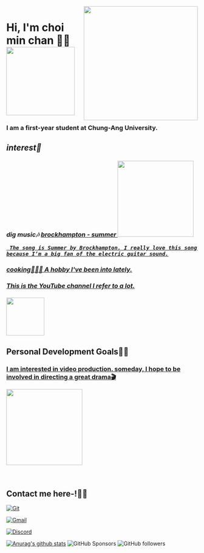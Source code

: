 <img align="right" src="https://www.cau.ac.kr/cau/img/about/ui1_a_1.png" width="300"/> 

<h1> Hi, I'm choi min chan 🙋🏻<img src="https://external-preview.redd.it/b3nJgB6P89t7Zdj0CiGdcn4v9MSC8RyPInxynuF26Ew.jpg?auto=webp&s=8211fa47b30c570dd7ab8a238989af87d6dd8893" height="180"></h1>
<h3>
  I am a first-year student at Chung-Ang University.
</h3>
<p>
  <em>
    <h2>
      interest🧐
    </h2>
   <h3>
    dig music🎶
      <a href="https://www.youtube.com/watch?v=p38xW-IjvOc">
       brockhampton - summer  <img src="https://i1.sndcdn.com/artworks-000306241173-oeq6eq-t500x500.jpg" height="200px" />
  
     The song is Summer by Brockhampton. I really love this song because I’m a big fan of the electric guitar sound.
  </h3>
 </em>
<em>
<h3>

 cooking🧑🏻‍🍳
 <a href="https://www.youtube.com/@notorious_foodie">
A hobby I've been into lately.
<h4>
  This is the YouTube channel I refer to a lot.
</h4>
 

<img src="https://yt3.googleusercontent.com/ytc/AIdro_mjPOB8h-cMEZq3ctWbl3AHfCcNiO_vgr5Gym-NJAlDXJ4=s900-c-k-c0x00ffffff-no-rj" height="100px"/> </a>
</h3>
</em>
</em>
</p>

<h2>
  Personal Development Goals✌🏻
</h2>
<h3>
  <a href="https://www.youtube.com/watch?v=F8bsJsGXYq0">
  I am interested in video production. someday, I hope to be involved in directing a great drama🎬
    
    
  <img src="https://i.namu.wiki/i/OtTlXKB2dywodvTELRkJ147Ox5QE3Um9WzCB6gU07QxIwGMfeoBUA_YNxieUFaA1A7cc_rVvvbpePeB1yH6dOg.webp" height="200px"/> </a>
</h3>
<br />
<h2> Contact me here-!🤙🏻 </h2>
 
[![Git](https://img.shields.io/badge/-Git-F05032?style=for-the-badge&logo=git&logoColor=ffffff)](https://github.com/chan107)

[![Gmail](https://img.shields.io/badge/Gmail-red?style=for-the-badge&logo=gmail&logoColor=white)](mailto:min050924@gmail.com)


[![Discord](https://img.shields.io/discord/1191237524853641319?logo=discord&logoColor=white)](https://discord.gg/https://discord.gg/m3rjgYuh)



[![Anurag's github stats](https://github-readme-stats.vercel.app/api?username=chan107)](https://github.com/anuraghazra/github-readme-stats)
![GitHub Sponsors](https://img.shields.io/github/sponsors/chan107)
![GitHub followers](https://img.shields.io/github/followers/chan107)

